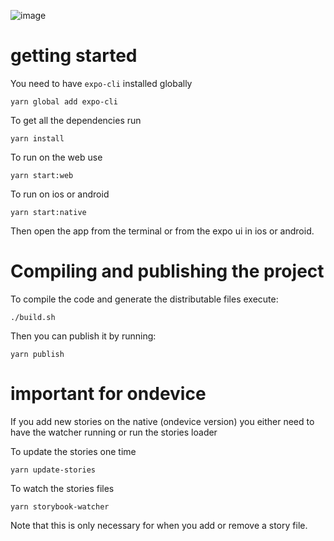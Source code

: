 ![image](https://user-images.githubusercontent.com/3481514/145904252-92e3dc1e-591f-410f-88a1-b4250f4ba6f2.png)


# getting started

You need to have `expo-cli` installed globally
```
yarn global add expo-cli
```

To get all the dependencies run

```
yarn install
```

To run on the web use

```
yarn start:web
```

To run on ios or android

```
yarn start:native
```

Then open the app from the terminal or from the expo ui in ios or android.

# Compiling and publishing the project

To compile the code and generate the distributable files execute:
```
./build.sh
```

Then you can publish it by running:
```
yarn publish
```

# important for ondevice

If you add new stories on the native (ondevice version) you either need to have the watcher running or run the stories loader

To update the stories one time

```
yarn update-stories
```

To watch the stories files

```
yarn storybook-watcher
```

Note that this is only necessary for when you add or remove a story file.
